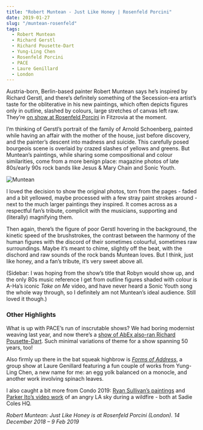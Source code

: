 ```yaml
---
title: "Robert Muntean - Just Like Honey | Rosenfeld Porcini"
date: 2019-01-27
slug: "/muntean-rosenfeld"
tags:
  - Robert Muntean
  - Richard Gerstl
  - Richard Pousette-Dart
  - Yung-Ling Chen
  - Rosenfeld Porcini
  - PACE
  - Laure Genillard
  - London
---
```


Austria-born, Berlin-based painter Robert Muntean says he’s inspired by Richard Gerstl, and there’s definitely something of the Secession-era artist’s taste for the obliterative in his new paintings, which often depicts figures only in outline, slashed by colours, large stretches of canvas left raw. They’re [on show at Rosenfeld Porcini](https://rosenfeldporcini.com/exhibitions/44/overview/) in Fitzrovia at the moment.

I’m thinking of Gerstl’s portrait of the family of Arnold Schoenberg, painted while having an affair with the mother of the house, just before discovery, and the painter’s descent into madness and suicide. This carefully posed bourgeois scene is overlaid by crazed slashes of yellows and greens. But Muntean’s paintings, while sharing some compositional and colour similarities, come from a more benign place: magazine photos of late 80s/early 90s rock bands like Jesus & Mary Chain and Sonic Youth.

![Muntean](/muntean-rosenfeld-1.jpg)

I loved the decision to show the original photos, torn from the pages - faded and a bit yellowed, maybe processed with a few stray paint strokes around - next to the much larger paintings they inspired. It comes across as a respectful fan’s tribute, complicit with the musicians, supporting and (literally) magnifying them.

Then again, there’s the figure of poor Gerstl hovering in the background, the kinetic speed of the brushstrokes, the contrast between the harmony of the human figures with the discord of their sometimes colourful, sometimes raw surroundings. Maybe it’s meant to chime, slightly off the beat, with the dischord and raw sounds of the rock bands Muntean loves. But I think, just like honey, and a fan’s tribute, it’s very sweet above all.

(Sidebar: I was hoping from the show’s title that Robyn would show up, and the only 80s music reference I get from outline figures shaded with colour is A-Ha’s iconic *Take on Me* video, and have never heard a Sonic Youth song the whole way through, so I definitely am not Muntean’s ideal audience. Still loved it though.)

### Other Highlights

What is up with PACE’s run of inscrutable shows? We had boring modernist weaving last year, and now there’s a [show of AbEx also-ran Richard Pousette-Dart](https://www.pacegallery.com/exhibitions/12972/works-1940-1992). Such minimal variations of theme for a show spanning 50 years, too!

Also firmly up there in the bat squeak highbrow is *[Forms of Address](http://lglondon.org/index.php/project/forms-of-address--decfeb/)*, a group show at Laure Genillard featuring a fun couple of works from Yung-Ling Chen, a new name for me: an egg yolk balanced on a monocle, and another work involving spinach leaves.

I also caught a bit more from Condo 2019: [Ryan Sullivan’s paintings](https://www.sadiecoles.com/exhibitions/700/installation_shots/) and [Parker Ito’s video work](http://chateaushatto.com/exhibition/condo-london-at-sadie-coles-hq/) of an angry LA sky during a wildfire - both at Sadie Coles HQ.

*Robert Muntean: Just Like Honey is at Rosenfeld Porcini (London). 14 December 2018 – 9 Feb 2019*
